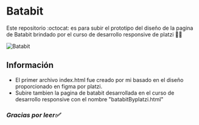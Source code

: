 # **Batabit**

Este repositorio :octocat: es para subir el prototipo del diseño de la pagina de Batabit brindado por el curso de desarrollo responsive de platzi 🚀🔥

![Batabit](https://cdn.discordapp.com/attachments/752218547949797557/956024380822016061/batabit.png)

## **Información** 

* El primer archivo index.html fue creado por mi basado en el diseño proporcionado en figma por platzi.
* Subire tambien la pagina de batabit desarrollada en el curso de desarrollo responsive con el nombre "batabitByplatzi.html"

### ***Gracias por leer✅***